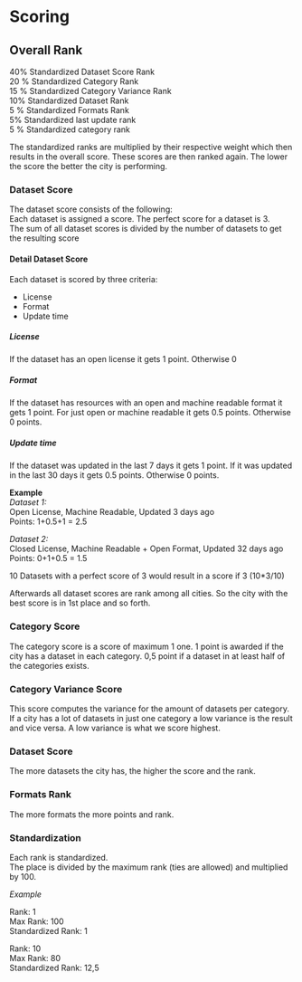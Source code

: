 # Scoring

## Overall Rank
40% Standardized Dataset Score Rank  
20 % Standardized Category Rank  
15 % Standardized Category Variance Rank  
10% Standardized Dataset Rank  
5 % Standardized Formats Rank  
5% Standardized last update rank  
5 % Standardized category rank  

The standardized ranks are multiplied by their respective weight which then results in the overall score. These scores are then ranked again.
The lower the score the better the city is performing.

### Dataset Score

The dataset score consists of the following:  
Each dataset is assigned a score. The perfect score for a dataset is 3.   
The sum of all dataset scores is divided by the number of datasets to get the resulting score  

#### Detail Dataset Score
Each dataset is scored by three criteria:
- License
- Format
- Update time

##### License
If the dataset has an open license it gets 1 point. Otherwise 0

##### Format
If the dataset has resources with an open and machine readable format it gets 1 point.
For just open or machine readable it gets 0.5 points.
Otherwise 0 points.

##### Update time
If the dataset was updated in the last 7 days it gets 1 point.
If it was updated in the last 30 days it gets 0.5 points.
Otherwise 0 points.

**Example**  
*Dataset 1:*  
Open License, Machine Readable, Updated 3 days ago  
Points: 1+0.5+1 = 2.5

*Dataset 2:*  
Closed License, Machine Readable + Open Format, Updated 32 days ago  
Points: 0+1+0.5 = 1.5


10 Datasets with a perfect score of 3 would result in a score if 3 (10\*3/10)

Afterwards all dataset scores are rank among all cities. So the city with the best score is in 1st place and so forth.

### Category Score

The category score is a score of maximum 1 one. 1 point is awarded if the city has a dataset in each category. 0,5 point if a dataset in at least half of the categories exists.

### Category Variance Score

This score computes the variance for the amount of datasets per category. If a city has a lot of datasets in just one category a low variance is the result and vice versa. A low variance is what we score highest.

### Dataset Score

The more datasets the city has, the higher the score and the rank.

### Formats Rank

The more formats the more points and rank.

### Standardization
Each rank is standardized.  
The place is divided by the maximum rank (ties are allowed) and multiplied by 100.

_Example_

Rank: 1  
Max Rank: 100  
Standardized Rank: 1  

Rank: 10  
Max Rank: 80  
Standardized Rank: 12,5  
